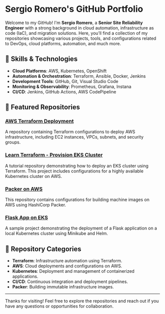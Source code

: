 # Sergio Romero's GitHub Portfolio

Welcome to my GitHub! I'm **Sergio Romero**, a **Senior Site Reliability Engineer** with a strong background in cloud automation, infrastructure as code (IaC), and migration solutions. Here, you’ll find a collection of my repositories showcasing various projects, tools, and configurations related to DevOps, cloud platforms, automation, and much more.

## 🔧 Skills & Technologies

- **Cloud Platforms**: AWS, Kubernetes, OpenShift
- **Automation & Orchestration**: Terraform, Ansible, Docker, Jenkins
- **Development Tools**: GitHub, Git, Visual Studio Code
- **Monitoring & Observability**: Prometheus, Grafana, Instana
- **CI/CD**: Jenkins, GitHub Actions, AWS CodePipeline

## 🚀 Featured Repositories

### [AWS Terraform Deployment](https://github.com/rsergio07/aws-terraform-deployment)
A repository containing Terraform configurations to deploy AWS infrastructure, including EC2 instances, VPCs, subnets, and security groups.

### [Learn Terraform - Provision EKS Cluster](https://github.com/rsergio07/Learn-terraform-provision-eks-cluster)
A tutorial repository demonstrating how to deploy an EKS cluster using Terraform. This project includes configurations for a highly available Kubernetes cluster on AWS.

### [Packer on AWS](https://github.com/rsergio07/packer-on-aws)
This repository contains configurations for building machine images on AWS using HashiCorp Packer.

### [Flask App on EKS](https://github.com/rsergio07/flask-app-on-eks)
A sample project demonstrating the deployment of a Flask application on a local Kubernetes cluster using Minikube and Helm.

## 📂 Repository Categories

- **Terraform**: Infrastructure automation using Terraform.
- **AWS**: Cloud deployments and configurations on AWS.
- **Kubernetes**: Deployment and management of containerized applications.
- **CI/CD**: Continuous integration and deployment pipelines.
- **Packer**: Building immutable infrastructure images.

---

Thanks for visiting! Feel free to explore the repositories and reach out if you have any questions or opportunities for collaboration.